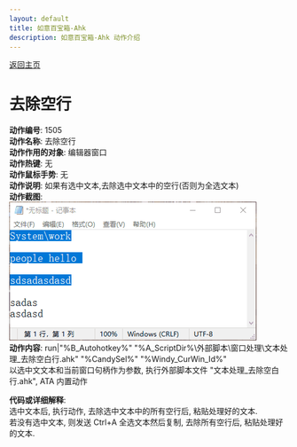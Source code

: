 ```yaml
---
layout: default
title: 如意百宝箱-Ahk
description: 如意百宝箱-Ahk 动作介绍
---
```

<link rel="stylesheet" href="../Actions/css/atom-one-light.min.css">
<script src="../Actions/js/highlight.min.js"></script>
<script>hljs.highlightAll();</script>

[返回主页](../index.md)

# [](#header-2) 去除空行

**动作编号**: 1505  
**动作名称**: 去除空行  
**动作作用的对象**: 编辑器窗口  
**动作热键**: 无  
**动作鼠标手势**: 无  
**动作说明**: 如果有选中文本,去除选中文本中的空行(否则为全选文本)  
**动作截图**:  
  ![去除空行](img1/1505.gif)  
**动作内容**: run|"%B_Autohotkey%" "%A_ScriptDir%\外部脚本\窗口处理\文本处理_去除空白行.ahk" "%CandySel%" "%Windy_CurWin_Id%"  
以选中文文本和当前窗口句柄作为参数, 执行外部脚本文件 "文本处理_去除空白行.ahk", ATA 内置动作  

**代码或详细解释**:  
选中文本后, 执行动作, 去除选中文本中的所有空行后, 粘贴处理好的文本.  
若没有选中文本, 则发送 Ctrl+A 全选文本然后复制, 去除所有空行后, 粘贴处理好的文本.  